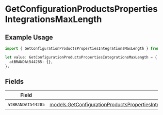 # GetConfigurationProductsPropertiesIntegrationsMaxLength

## Example Usage

```typescript
import { GetConfigurationProductsPropertiesIntegrationsMaxLength } from "@vercel/sdk/models/getconfigurationproductsop.js";

let value: GetConfigurationProductsPropertiesIntegrationsMaxLength = {
  atBRANDAt544285: {},
};
```

## Fields

| Field                                                                                                                                                                                                                                                                                          | Type                                                                                                                                                                                                                                                                                           | Required                                                                                                                                                                                                                                                                                       | Description                                                                                                                                                                                                                                                                                    |
| ---------------------------------------------------------------------------------------------------------------------------------------------------------------------------------------------------------------------------------------------------------------------------------------------- | ---------------------------------------------------------------------------------------------------------------------------------------------------------------------------------------------------------------------------------------------------------------------------------------------- | ---------------------------------------------------------------------------------------------------------------------------------------------------------------------------------------------------------------------------------------------------------------------------------------------- | ---------------------------------------------------------------------------------------------------------------------------------------------------------------------------------------------------------------------------------------------------------------------------------------------- |
| `atBRANDAt544285`                                                                                                                                                                                                                                                                              | [models.GetConfigurationProductsPropertiesIntegrationsResponse200ApplicationJSONResponseBodyProductsMetadataSchema9MaxLengthAtBRANDAt544285](../models/getconfigurationproductspropertiesintegrationsresponse200applicationjsonresponsebodyproductsmetadataschema9maxlengthatbrandat544285.md) | :heavy_check_mark:                                                                                                                                                                                                                                                                             | N/A                                                                                                                                                                                                                                                                                            |